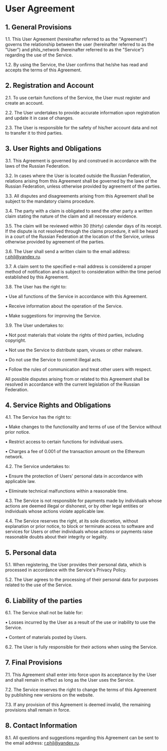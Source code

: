 # User Agreement


## 1. General Provisions


1.1. This User Agreement (hereinafter referred to as the "Agreement") governs the relationship between the user (hereinafter referred to as the "User") and phils_network (hereinafter referred to as the "Service") regarding the use of the Service.


1.2. By using the Service, the User confirms that he/she has read and accepts the terms of this Agreement.


## 2. Registration and Account


2.1. To use certain functions of the Service, the User must register and create an account.


2.2. The User undertakes to provide accurate information upon registration and update it in case of changes.


2.3. The User is responsible for the safety of his/her account data and not to transfer it to third parties.


## 3. User Rights and Obligations

3.1. This Agreement is governed by and construed in accordance with the laws of the Russian Federation.

3.2. In cases where the User is located outside the Russian Federation, relations arising from this Agreement shall be governed by the laws of the Russian Federation, unless otherwise provided by agreement of the parties.

3.3. All disputes and disagreements arising from this Agreement shall be subject to the mandatory claims procedure.

3.4. The party with a claim is obligated to send the other party a written claim stating the nature of the claim and all necessary evidence.

3.5. The claim will be reviewed within 30 (thirty) calendar days of its receipt. If the dispute is not resolved through the claims procedure, it will be heard in a court of the Russian Federation at the location of the Service, unless otherwise provided by agreement of the parties.

3.6. The User shall send a written claim to the email address: r.phil@yandex.ru.

3.7. A claim sent to the specified e-mail address is considered a proper method of notification and is subject to consideration within the time period established by this Agreement.


3.8. The User has the right to:


• Use all functions of the Service in accordance with this Agreement.


• Receive information about the operation of the Service.


• Make suggestions for improving the Service.


3.9. The User undertakes to:


• Not post materials that violate the rights of third parties, including copyright.


• Not use the Service to distribute spam, viruses or other malware.


• Do not use the Service to commit illegal acts.


• Follow the rules of communication and treat other users with respect.


All possible disputes arising from or related to this Agreement shall be resolved in accordance with the current legislation of the Russian Federation.


## 4. Service Rights and Obligations


4.1. The Service has the right to:


• Make changes to the functionality and terms of use of the Service without prior notice. 

• Restrict access to certain functions for individual users.

• Charges a fee of 0.001 of the transaction amount on the Ethereum network.

4.2. The Service undertakes to:


• Ensure the protection of Users' personal data in accordance with applicable law.


• Eliminate technical malfunctions within a reasonable time.


4.3. The Service is not responsible for payments made by individuals whose actions are deemed illegal or dishonest, or by other legal entities or individuals whose actions violate applicable law.

4.4. The Service reserves the right, at its sole discretion, without explanation or prior notice, to block or terminate access to software and services for Users or other individuals whose actions or payments raise reasonable doubts about their integrity or legality.


## 5. Personal data


5.1. When registering, the User provides their personal data, which is processed in accordance with the Service's Privacy Policy.


5.2. The User agrees to the processing of their personal data for purposes related to the use of the Service.


## 6. Liability of the parties


6.1. The Service shall not be liable for:


• Losses incurred by the User as a result of the use or inability to use the Service.


• Content of materials posted by Users.


6.2. The User is fully responsible for their actions when using the Service.


## 7. Final Provisions


7.1. This Agreement shall enter into force upon its acceptance by the User and shall remain in effect as long as the User uses the Service.


7.2. The Service reserves the right to change the terms of this Agreement by publishing new versions on the website.


7.3. If any provision of this Agreement is deemed invalid, the remaining provisions shall remain in force.


## 8. Contact Information


8.1. All questions and suggestions regarding this Agreement can be sent to the email address: r.phil@yandex.ru.
